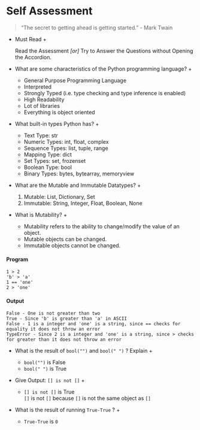 # Self Assessment
  >  “The secret to getting ahead is getting started.” - Mark Twain

+ Must Read +
  
  Read the Assessment *[or]* Try to Answer the Questions without Opening the Accordion.
+ What are some characteristics of the Python programming language? +

  - General Purpose Programming Language
  - Interpreted
  - Strongly Typed (i.e. type checking and type inference is enabled)
  - High Readability
  - Lot of libraries
  - Everything is object oriented

+ What built-in types Python has? +
  
  - Text Type:	str
  - Numeric Types:	int, float, complex
  - Sequence Types:	list, tuple, range
  - Mapping Type:	dict
  - Set Types:	set, frozenset
  - Boolean Type:	bool
  - Binary Types:	bytes, bytearray, memoryview

+ What are the Mutable and Immutable Datatypes? +

  1. Mutable:	List, Dictionary, Set
  2. Immutable:	String, Integer, Float, Boolean, None

+ What is Mutability? +
  
  - Mutability refers to the ability to change/modify the value of an object.
  - Mutable objects can be changed.
  - Immutable objects cannot be changed.

<!-- tabs:start -->
#### **Program**

```
1 > 2
'b' > 'a'
1 == 'one'
2 > 'one'
```

#### **Output**
```
False - One is not greater than two
True - Since 'b' is greater than 'a' in ASCII
False - 1 is a integer and 'one' is a string, since == checks for equality it does not throw an error
TypeError - Since 2 is a integer and 'one' is a string, since > checks for greater than it does not throw an error 
```
<!-- tabs:end -->

+ What is the result of `bool("")` and `bool(" ")` ? Explain +

  - `bool("")` is False
  - `bool(" ")` is True

+ Give Output: `[] is not []` +
  
  - `[] is not []` is True <br>
  `[]` is not `[]` because `[]` is not the same object as `[]` 

+ What is the result of running `True-True` ? +
  
  - `True-True` is `0`